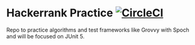 # Hackerrank Practice [![CircleCI](https://dl.circleci.com/status-badge/img/gh/caueda/hackerrank-practice/tree/master.svg?style=svg)](https://dl.circleci.com/status-badge/redirect/gh/caueda/hackerrank-practice/tree/master)
Repo to practice algorithms and test frameworks like Grovvy with Spoch and will be focused on JUnit 5.
